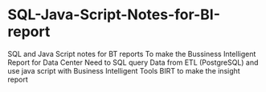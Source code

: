 # SQL-Java-Script-Notes-for-BI-report
SQL and Java Script notes for BT reports
To make the Bussiness Intelligent Report for Data Center 
Need to SQL query Data from ETL (PostgreSQL) and use java script with Business Intelligent Tools BIRT to make the insight report
